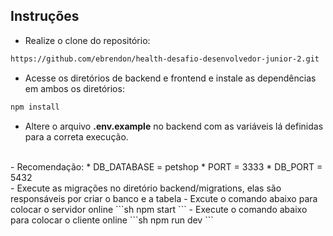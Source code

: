 ## Instruções
- Realize o clone do repositório:
```sh
https://github.com/ebrendon/health-desafio-desenvolvedor-junior-2.git
```

- Acesse os diretórios de backend e frontend e instale as dependências em ambos os diretórios:
```sh
npm install
```

- Altere o arquivo **.env.example** no backend com as variáveis lá definidas para a correta execução.
<br>
- Recomendação:
* DB_DATABASE = petshop
* PORT = 3333
* DB_PORT = 5432
<br>
- Execute as migrações no diretório backend/migrations, elas são responsáveis por criar o banco e a tabela 
- Excute o comando abaixo para colocar o servidor online
```sh
npm start
```
- Execute o comando abaixo para colocar o cliente online
```sh
npm run dev
```
